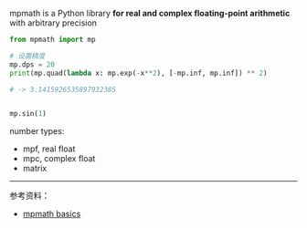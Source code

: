 

mpmath is a Python library **for real and complex floating-point arithmetic** with arbitrary precision



```python
from mpmath import mp

# 设置精度
mp.dps = 20
print(mp.quad(lambda x: mp.exp(-x**2), [-mp.inf, mp.inf]) ** 2)

# -> 3.1415926535897932385


mp.sin(1)
```

number types: 
- mpf, real float
- mpc, complex float
- matrix




------------

参考资料：
- [mpmath basics](https://mpmath.org/doc/current/basics.html)